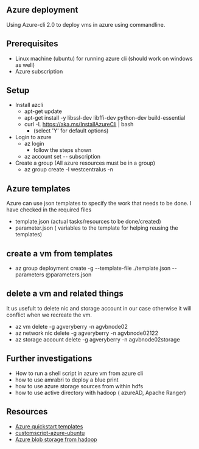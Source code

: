 ## Azure deployment 

Using Azure-cli 2.0 to deploy vms in azure using commandline.

## Prerequisites 

* Linux machine (ubuntu) for running azure cli (should work on windows as well)
* Azure subscription 

## Setup

* Install azcli 
	* apt-get update 
	* apt-get install -y libssl-dev libffi-dev python-dev build-essential
	* curl -L https://aka.ms/InstallAzureCli | bash
		* (select 'Y' for default options)
* Login to azure 
	* az login 
		* follow the steps shown
	* az account set -- subscription <your-subscription-id>
* Create a group (All azure resources must be in a group)
	* az group create -l westcentralus -n <rgroup-name>
	
	
## Azure templates 
Azure can use json templates to specify the work that needs to be done. I have checked in the required files 
* template.json (actual tasks/resources to be done/created)
* parameter.json ( variables to the template for helping reusing the templates)

## create a vm from templates
* az group deployment create -g <rgroup-name> --template-file ./template.json --parameters @parameters.json

## delete a vm and related things 
It us usefult to delete nic and storage account in our case otherwise it will conflict when we recreate the vm. 

* az vm delete -g agveryberry -n agvbnode02
* az network nic delete -g agveryberry -n agvbnode02122
* az storage account delete  -g agveryberry -n agvbnode02storage


## Further investigations
* How to run a shell script in azure vm from azure cli
* how to use amrabri to deploy a blue print
* how to use azure storage sources from within hdfs 
* how to use active directory with hadoop ( azureAD, Apache Ranger)

## Resources

* [Azure quickstart templates](https://github.com/Azure/azure-quickstart-templates/tree/master/201-customscript-extension-public-storage-on-ubuntu)
* [customscript-azure-ubuntu](https://github.com/Azure/azure-quickstart-templates/tree/master/201-customscript-extension-azure-storage-on-ubuntu)
* [Azure blob storage from hadoop](https://alexeikh.wordpress.com/2014/01/14/expanding-hdp-hadoop-file-system-to-azure-blob-storage/)


	
	
	




